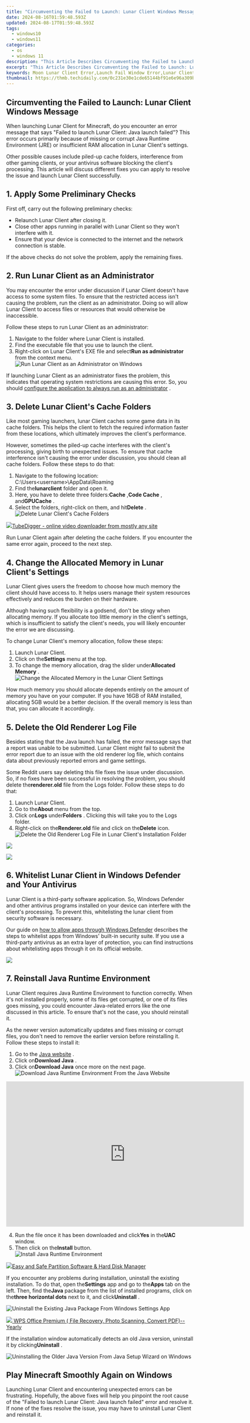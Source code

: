 ```yaml
---
title: "Circumventing the Failed to Launch: Lunar Client Windows Message"
date: 2024-08-16T01:59:48.593Z
updated: 2024-08-17T01:59:48.593Z
tags:
  - windows10
  - windows11
categories:
  - os
  - windows 11
description: "This Article Describes Circumventing the Failed to Launch: Lunar Client Windows Message"
excerpt: "This Article Describes Circumventing the Failed to Launch: Lunar Client Windows Message"
keywords: Moon Lunar Client Error,Launch Fail Window Error,Lunar Client Windows Issue,Uninstall Lunar Client Fix,Solve Moon Launch Error,Windows Lunar Application Problem,Overcome Lunar App Launch Failure
thumbnail: https://thmb.techidaily.com/0c231e30e1cde65144bf91e6e96a309bb581e79a51b0603eaf2331d2401d5ca6.jpg
---
```


## Circumventing the Failed to Launch: Lunar Client Windows Message

 When launching Lunar Client for Minecraft, do you encounter an error message that says "Failed to launch Lunar Client: Java launch failed"? This error occurs primarily because of missing or corrupt Java Runtime Environment (JRE) or insufficient RAM allocation in Lunar Client's settings.

 Other possible causes include piled-up cache folders, interference from other gaming clients, or your antivirus software blocking the client's processing. This article will discuss different fixes you can apply to resolve the issue and launch Lunar Client successfully.

## 1\. Apply Some Preliminary Checks

First off, carry out the following preliminary checks:

* Relaunch Lunar Client after closing it.
* Close other apps running in parallel with Lunar Client so they won't interfere with it.
* Ensure that your device is connected to the internet and the network connection is stable.

 If the above checks do not solve the problem, apply the remaining fixes.

## 2\. Run Lunar Client as an Administrator

 You may encounter the error under discussion if Lunar Client doesn't have access to some system files. To ensure that the restricted access isn't causing the problem, run the client as an administrator. Doing so will allow Lunar Client to access files or resources that would otherwise be inaccessible.

Follow these steps to run Lunar Client as an administrator:

1. Navigate to the folder where Lunar Client is installed.
2. Find the executable file that you use to launch the client.
3. Right-click on Lunar Client's EXE file and select**Run as administrator** from the context menu.  
![Run Lunar Client as an Administrator on Windows](https://static1.makeuseofimages.com/wordpress/wp-content/uploads/2023/03/1-run-lunar-client-as-an-administrator-on-windows.jpg)

 If launching Lunar Client as an administrator fixes the problem, this indicates that operating system restrictions are causing this error. So, you should [configure the application to always run as an administrator](https://www.makeuseof.com/tag/always-run-apps-administrator-windows/) .

## 3\. Delete Lunar Client's Cache Folders

 Like most gaming launchers, lunar Client caches some game data in its cache folders. This helps the client to fetch the required information faster from these locations, which ultimately improves the client's performance.

 However, sometimes the piled-up cache interferes with the client's processing, giving birth to unexpected issues. To ensure that cache interference isn't causing the error under discussion, you should clean all cache folders. Follow these steps to do that:

1. Navigate to the following location:  
C:\Users\<username>\AppData\Roaming
2. Find the**lunarclient** folder and open it.
3. Here, you have to delete three folders:**Cache** ,**Code Cache** , and**GPUCache** .
4. Select the folders, right-click on them, and hit**Delete** .  
![Delete Lunar Client's Cache Folders](https://static1.makeuseofimages.com/wordpress/wp-content/uploads/2023/03/2-delete-lunar-client-s-cache-folders.jpg)
<!-- affiliate ads begin -->
<a href="https://secure.2checkout.com/order/checkout.php?PRODS=4572700&QTY=1&AFFILIATE=108875&CART=1"><img src="	https://www.tubedigger.com/wp-content/uploads/2020/08/tubedigger-software-new.png" border="0">TubeDigger - online video downloader from mostly any site</a>
<!-- affiliate ads end -->

 Run Lunar Client again after deleting the cache folders. If you encounter the same error again, proceed to the next step.

## 4\. Change the Allocated Memory in Lunar Client's Settings

 Lunar Client gives users the freedom to choose how much memory the client should have access to. It helps users manage their system resources effectively and reduces the burden on their hardware.

 Although having such flexibility is a godsend, don't be stingy when allocating memory. If you allocate too little memory in the client's settings, which is insufficient to satisfy the client's needs, you will likely encounter the error we are discussing.

To change Lunar Client's memory allocation, follow these steps:

1. Launch Lunar Client.
2. Click on the**Settings** menu at the top.
3. To change the memory allocation, drag the slider under**Allocated Memory** .  
![Change the Allocated Memory in the Lunar Client Settings](https://static1.makeuseofimages.com/wordpress/wp-content/uploads/2023/03/3-change-the-allocated-memory-in-the-lunar-client-settings.jpg)

 How much memory you should allocate depends entirely on the amount of memory you have on your computer. If you have 16GB of RAM installed, allocating 5GB would be a better decision. If the overall memory is less than that, you can allocate it accordingly.

## 5\. Delete the Old Renderer Log File

 Besides stating that the Java launch has failed, the error message says that a report was unable to be submitted. Lunar Client might fail to submit the error report due to an issue with the old renderer log file, which contains data about previously reported errors and game settings.

 Some Reddit users say deleting this file fixes the issue under discussion. So, if no fixes have been successful in resolving the problem, you should delete the**renderer.old** file from the Logs folder. Follow these steps to do that:

1. Launch Lunar Client.
2. Go to the**About** menu from the top.
3. Click on**Logs** under**Folders** . Clicking this will take you to the Logs folder.
4. Right-click on the**Renderer.old** file and click on the**Delete** icon.  
![Delete the Old Renderer Log File in Lunar Client's Installation Folder](https://static1.makeuseofimages.com/wordpress/wp-content/uploads/2023/03/4-delete-the-old-renderer-log-file-in-lunar-client-s-installation-folder.jpg)
<!-- affiliate ads begin -->
<a href="https://secure.2checkout.com/order/checkout.php?PRODS=3727260&QTY=1&AFFILIATE=108875&CART=1"><img src="http://www.aiseesoft.com/avangate/30p/banner.jpg" border="0"></a>
<!-- affiliate ads end -->

<!-- affiliate ads begin -->
<a href="https://store.massmailsoftware.com/order/checkout.php?PRODS=1300375&QTY=1&AFFILIATE=108875&CART=1"><img src="https://secure.avangate.com/images/merchant/dc87c13749315c7217cdc4ac692e704c/banera_for_partners-15_%281%29.jpg" border="0"></a>
<!-- affiliate ads end -->
## 6\. Whitelist Lunar Client in Windows Defender and Your Antivirus

 Lunar Client is a third-party software application. So, Windows Defender and other antivirus programs installed on your device can interfere with the client's processing. To prevent this, whitelisting the lunar client from security software is necessary.

 Our guide on [how to allow apps through Windows Defender](https://www.makeuseof.com/how-to-allow-apps-windows-firewall/) describes the steps to whitelist apps from Windows' built-in security suite. If you use a third-party antivirus as an extra layer of protection, you can find instructions about whitelisting apps through it on its official website.

<!-- affiliate ads begin -->
<a href="https://estore.winxdvd.com/order/checkout.php?PRODS=1412049&QTY=1&AFFILIATE=108875&CART=1"><img src="https://www.winxdvd.com/affiliate/new-banner/pt-200x200.jpg" border="0"></a>
<!-- affiliate ads end -->
## 7\. Reinstall Java Runtime Environment

 Lunar Client requires Java Runtime Environment to function correctly. When it's not installed properly, some of its files get corrupted, or one of its files goes missing, you could encounter Java-related errors like the one discussed in this article. To ensure that's not the case, you should reinstall it.

 As the newer version automatically updates and fixes missing or corrupt files, you don't need to remove the earlier version before reinstalling it. Follow these steps to install it:

1. Go to the [Java website](https://www.java.com/en/) .
2. Click on**Download Java** .
3. Click on**Download Java** once more on the next page.  
![Download Java Runtime Environment From the Java Website](https://static1.makeuseofimages.com/wordpress/wp-content/uploads/2023/03/5-download-java-runtime-environment-from-the-java-website.jpg)
<!-- affiliate ads begin -->
<a href="https://secure.2checkout.com/order/checkout.php?PRODS=2337838&QTY=1&AFFILIATE=108875&CART=1"><iframe width="640" height="390" src="https://www.youtube.com/embed/rzZwphIv4RM" title="APFill - Ink and Toner Coverage Calculator" frameborder="0" allow="accelerometer; autoplay; clipboard-write; encrypted-media; gyroscope; picture-in-picture; web-share" referrerpolicy="strict-origin-when-cross-origin" allowfullscreen></iframe></a>
<!-- affiliate ads end -->
4. Run the file once it has been downloaded and click**Yes** in the**UAC** window.
5. Then click on the**Install** button.  
![Install Java Runtime Environment](https://static1.makeuseofimages.com/wordpress/wp-content/uploads/2023/03/6-install-java-runtime-environment.jpg)
<!-- affiliate ads begin -->
<a href="https://secure.2checkout.com/order/checkout.php?PRODS=22741618&QTY=1&AFFILIATE=108875&CART=1"><img src="https://www.diskpart.com/resource/images/index/dp-index-img-banner-people@2x.png" border="0">Easy and Safe Partition Software & Hard Disk Manager</a>
<!-- affiliate ads end -->

 If you encounter any problems during installation, uninstall the existing installation. To do that, open the**Settings** app and go to the**Apps** tab on the left. Then, find the**Java**  package from the list of installed programs, click on the**three horizontal dots** next to it, and click**Uninstall** .

![Uninstall the Existing Java Package From Windows Settings App](https://static1.makeuseofimages.com/wordpress/wp-content/uploads/2023/03/7-uninstall-the-existing-java-package-from-windows-settings-app.jpg)
<!-- affiliate ads begin -->
<a href="https://secure.2checkout.com/order/checkout.php?PRODS=38729081&QTY=1&AFFILIATE=108875&CART=1"><img src="https://website-prod.cache.wpscdn.com/img/wps-office-pdf-editor-1x.890dbda.png" border="0">
WPS Office Premium ( File Recovery, Photo Scanning, Convert PDF)--Yearly</a>
<!-- affiliate ads end -->

 If the installation window automatically detects an old Java version, uninstall it by clicking**Uninstall** .

![Uninstalling the Older Java Version From Java Setup Wizard on Windows](https://static1.makeuseofimages.com/wordpress/wp-content/uploads/2023/03/uninstalling-the-older-java-version-from-java-setup-wizard-on-windows.jpg)

## Play Minecraft Smoothly Again on Windows

 Launching Lunar Client and encountering unexpected errors can be frustrating. Hopefully, the above fixes will help you pinpoint the root cause of the "Failed to launch Lunar Client: Java launch failed" error and resolve it. If none of the fixes resolve the issue, you may have to uninstall Lunar Client and reinstall it.


<ins class="adsbygoogle"
     style="display:block"
     data-ad-format="autorelaxed"
     data-ad-client="ca-pub-7571918770474297"
     data-ad-slot="1223367746"></ins>



<ins class="adsbygoogle"
     style="display:block"
     data-ad-client="ca-pub-7571918770474297"
     data-ad-slot="8358498916"
     data-ad-format="auto"
     data-full-width-responsive="true"></ins>






